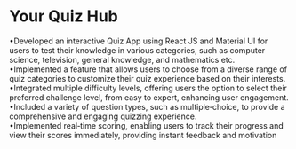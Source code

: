 # Your Quiz Hub

•Developed an interactive Quiz App using React JS and Material UI for users to test their knowledge in various categories, such as computer science, television, general knowledge, and mathematics etc.<br/>
•Implemented a feature that allows users to choose from a diverse range of quiz categories to customize their quiz experience based on their interests.<br/>
•Integrated multiple difficulty levels, offering users the option to select their preferred challenge level, from easy to expert, enhancing user engagement.<br/>
•Included a variety of question types, such as multiple‑choice, to provide a comprehensive and engaging quizzing experience.<br/>
•Implemented real‑time scoring, enabling users to track their progress and view their scores immediately, providing instant feedback
and motivation
